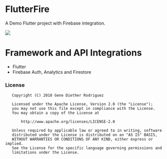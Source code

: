 # FlutterFire
A Demo Flutter project with Firebase integration.

<img src="https://drive.google.com/uc?export=view&id=1VmlufO566KDqAaq5AJCGc9ZyJ1N3-sAW"/>

# Framework and API Integrations
- Flutter
- Firebase Auth, Analytics and Firestore

### License
```
   Copyright (C) 2018 Gene Diether Rodriguez

   Licensed under the Apache License, Version 2.0 (the "License");
   you may not use this file except in compliance with the License.
   You may obtain a copy of the License at

       http://www.apache.org/licenses/LICENSE-2.0

   Unless required by applicable law or agreed to in writing, software
   distributed under the License is distributed on an "AS IS" BASIS,
   WITHOUT WARRANTIES OR CONDITIONS OF ANY KIND, either express or implied.
   See the License for the specific language governing permissions and
   limitations under the License.
```
